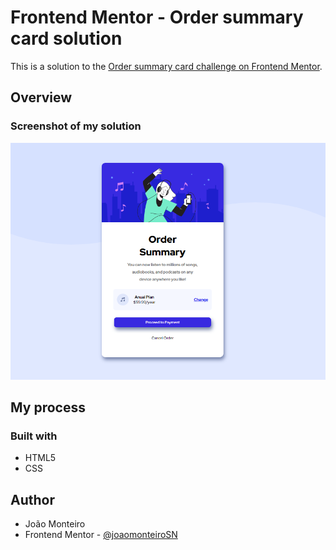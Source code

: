 # Frontend Mentor - Order summary card solution

This is a solution to the [Order summary card challenge on Frontend Mentor](https://www.frontendmentor.io/challenges/order-summary-component-QlPmajDUj). 

## Overview

### Screenshot of my solution



![](images\ss.png)



## My process

### Built with

- HTML5 
- CSS 

## Author

- João Monteiro
- Frontend Mentor - [@joaomonteiroSN](https://www.frontendmentor.io/profile/@joaomonteiroSN)
